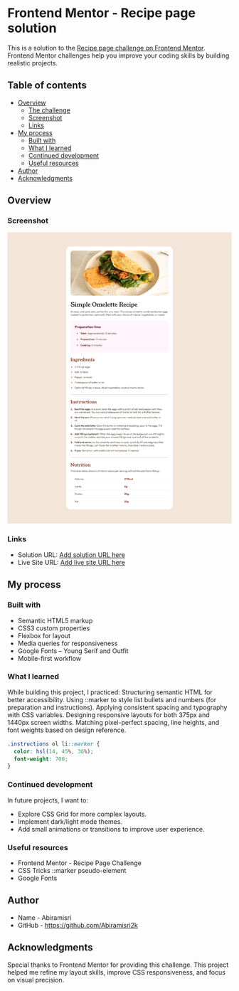 # Frontend Mentor - Recipe page solution

This is a solution to the [Recipe page challenge on Frontend Mentor](https://www.frontendmentor.io/challenges/recipe-page-KiTsR8QQKm). Frontend Mentor challenges help you improve your coding skills by building realistic projects. 

## Table of contents

- [Overview](#overview)
  - [The challenge](#the-challenge)
  - [Screenshot](#screenshot)
  - [Links](#links)
- [My process](#my-process)
  - [Built with](#built-with)
  - [What I learned](#what-i-learned)
  - [Continued development](#continued-development)
  - [Useful resources](#useful-resources)
- [Author](#author)
- [Acknowledgments](#acknowledgments)

## Overview

### Screenshot

![](./assets/images/Screenshot%202025-10-31%20at%2016-02-09%20Frontend%20Mentor%20Recipe%20page.png)

### Links

- Solution URL: [Add solution URL here](https://your-solution-url.com)
- Live Site URL: [Add live site URL here](https://your-live-site-url.com)

## My process

### Built with

- Semantic HTML5 markup
- CSS3 custom properties
- Flexbox for layout
- Media queries for responsiveness
- Google Fonts – Young Serif and Outfit
- Mobile-first workflow


### What I learned

While building this project, I practiced:
Structuring semantic HTML for better accessibility.
Using ::marker to style list bullets and numbers (for preparation and instructions).
Applying consistent spacing and typography with CSS variables.
Designing responsive layouts for both 375px and 1440px screen widths.
Matching pixel-perfect spacing, line heights, and font weights based on design reference.

```css
.instructions ol li::marker {
  color: hsl(14, 45%, 36%);
  font-weight: 700;
}
```

### Continued development

In future projects, I want to:

- Explore CSS Grid for more complex layouts.
- Implement dark/light mode themes.
- Add small animations or transitions to improve user experience.

### Useful resources

- Frontend Mentor - Recipe Page Challenge
- CSS Tricks ::marker pseudo-element
- Google Fonts

## Author

- Name - Abiramisri
- GitHub - https://github.com/Abiramisri2k 

## Acknowledgments

Special thanks to Frontend Mentor for providing this challenge.
This project helped me refine my layout skills, improve CSS responsiveness, and focus on visual precision.
